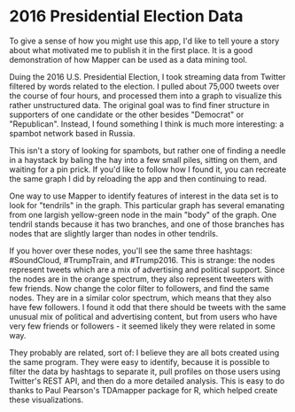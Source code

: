 # 2016 Presidential Election Data

To give a sense of how you might use this app, I'd like to tell youre a story 
about what motivated me to publish it in the first place. It is a good 
demonstration of how Mapper can be used as a data mining tool.

Duing the 2016 U.S. Presidential Election, I took streaming data from Twitter 
filtered by words related to the election. I pulled about 75,000 tweets over 
the course of four hours, and processed them into a graph to visualize this 
rather unstructured data. The original goal was to find finer structure in 
supporters of one candidate or the other besides "Democrat" or "Republican". 
Instead, I found something I think is much more interesting: a spambot network 
based in Russia.

This isn't a story of looking for spambots, but rather one of finding a needle 
in a haystack by baling the hay into a few small piles, sitting on them, and 
waiting for a pin prick. If you'd like to follow how I found it, you can 
recreate the same graph I did by reloading the app and then continuing to read.

One way to use Mapper to identify features of interest in the data set is to 
look for "tendrils" in the graph. This particular  graph has several emanating 
from one largish yellow-green node in the main "body" of the graph. One tendril 
stands because it has two branches, and one of those branches has nodes that 
are slightly larger than nodes in other tendrils.

If you hover over these nodes, you'll see the same three hashtags: #SoundCloud, 
#TrumpTrain, and #Trump2016. This is strange: the nodes represent tweets which 
are a mix of advertising and political support. Since the nodes are in the 
orange spectrum, they also represent tweeters with few friends. Now change the 
color filter to followers, and find the same nodes. They are in a similar color 
spectrum, which means that they also have few followers. I found it odd that 
there should be tweets with the same unusual mix of political and advertising 
content, but from users who have very few friends or followers - it seemed 
likely they were related in some way.

They probably are related, sort of: I believe they are all bots 
created using the same program. They were easy to identify, because it 
is possible to filter the data by hashtags to separate it, pull profiles on 
those users using Twitter's REST API, and then do a more detailed analysis. 
This is easy to do thanks to Paul Pearson's TDAmapper package for R, which 
helped create these visualizations.

